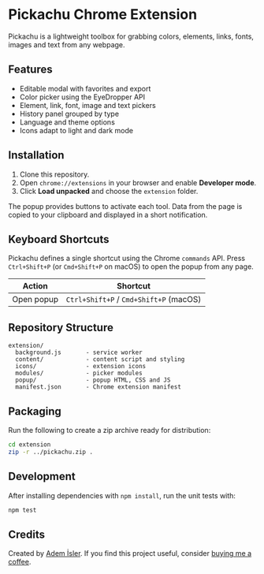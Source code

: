 # Pickachu Chrome Extension

Pickachu is a lightweight toolbox for grabbing colors, elements, links, fonts, images
and text from any webpage.

## Features
- Editable modal with favorites and export
- Color picker using the EyeDropper API
- Element, link, font, image and text pickers
- History panel grouped by type
- Language and theme options
- Icons adapt to light and dark mode

## Installation
1. Clone this repository.
2. Open `chrome://extensions` in your browser and enable **Developer mode**.
3. Click **Load unpacked** and choose the `extension` folder.

The popup provides buttons to activate each tool. Data from the page is copied to your
clipboard and displayed in a short notification.

## Keyboard Shortcuts
Pickachu defines a single shortcut using the Chrome `commands` API. Press `Ctrl+Shift+P` (or `Cmd+Shift+P` on macOS) to open the popup from any page.

| Action | Shortcut |
| ------ | -------- |
| Open popup | `Ctrl+Shift+P` / `Cmd+Shift+P` (macOS) |

## Repository Structure
```
extension/
  background.js       - service worker
  content/            - content script and styling
  icons/              - extension icons
  modules/            - picker modules
  popup/              - popup HTML, CSS and JS
  manifest.json       - Chrome extension manifest
```

## Packaging
Run the following to create a zip archive ready for distribution:
```bash
cd extension
zip -r ../pickachu.zip .
```

## Development
After installing dependencies with `npm install`, run the unit tests with:
```bash
npm test
```

## Credits
Created by [Adem İsler](https://ademisler.com/). If you find this project useful,
consider [buying me a coffee](https://buymeacoffee.com/ademisler).

